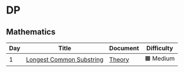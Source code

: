 # DP
## Mathematics

|  Day |      Title       |    Document     | Difficulty                
|-----|----------------|---------------|-------------
|1|[Longest Common Substring](https://practice.geeksforgeeks.org/problems/longest-common-substring1452/1)|[Theory](https://www.geeksforgeeks.org/longest-common-substring-dp-29/)|:orange_square: Medium|
